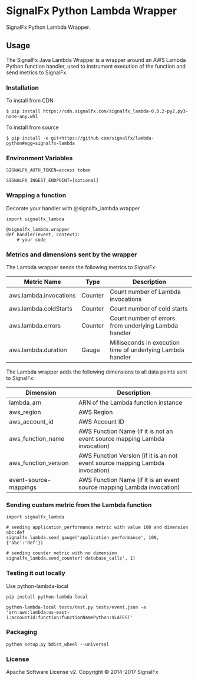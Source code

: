 # SignalFx Python Lambda Wrapper

SignalFx Python Lambda Wrapper.

## Usage

The SignalFx Java Lambda Wrapper is a wrapper around an AWS Lambda Python function handler, used to instrument execution of the function and send metrics to SignalFx.

### Installation

To install from CDN
```
$ pip install https://cdn.signalfx.com/signalfx_lambda-0.0.2-py2.py3-none-any.whl
```


To install from source
```
$ pip install -e git+https://github.com/signalfx/lambda-python#egg=signalfx-lambda
```

### Environment Variables

```
SIGNALFX_AUTH_TOKEN=access token

SIGNALFX_INGEST_ENDPOINT=[optional]
```

### Wrapping a function

Decorate your handler with @signalfx_lambda.wrapper

```
import signalfx_lambda

@signalfx_lambda.wrapper
def handler(event, context):
    # your code
```

### Metrics and dimensions sent by the wrapper

The Lambda wrapper sends the following metrics to SignalFx:

| Metric Name  | Type | Description |
| ------------- | ------------- | ---|
| aws.lambda.invocations  | Counter  | Count number of Lambda invocations|
| aws.lambda.coldStarts  | Counter  | Count number of cold starts|
| aws.lambda.errors  | Counter  | Count number of errors from underlying Lambda handler|
| aws.lambda.duration  | Gauge  | Milliseconds in execution time of underlying Lambda handler|

The Lambda wrapper adds the following dimensions to all data points sent to SignalFx:

| Dimension | Description |
| ------------- | ---|
| lambda_arn  | ARN of the Lambda function instance |
| aws_region  | AWS Region  |
| aws_account_id | AWS Account ID  |
| aws_function_name  | AWS Function Name (if it is not an event source mapping Lambda invocation)|
| aws_function_version  | AWS Function Version (if it is an not event source mapping Lambda invocation)|
| event-source-mappings  | AWS Function Name (if it is an event source mapping Lambda invocation) |


### Sending custom metric from the Lambda function

```
import signalfx_lambda

# sending application_performance metric with value 100 and dimension abc:def
signalfx_lambda.send_gauge('application_performance', 100, {'abc':'def'})

# sending counter metric with no dimension
signalfx_lambda.send_counter('database_calls', 1)
```

### Testing it out locally

Use python-lambda-local
```
pip install python-lambda-local
```

```
python-lambda-local tests/test.py tests/event.json -a 'arn:aws:lambda:us-east-1:accountId:function:functionNamePython:$LATEST'
```

### Packaging
```
python setup.py bdist_wheel --universal
```

### License

Apache Software License v2. Copyright © 2014-2017 SignalFx